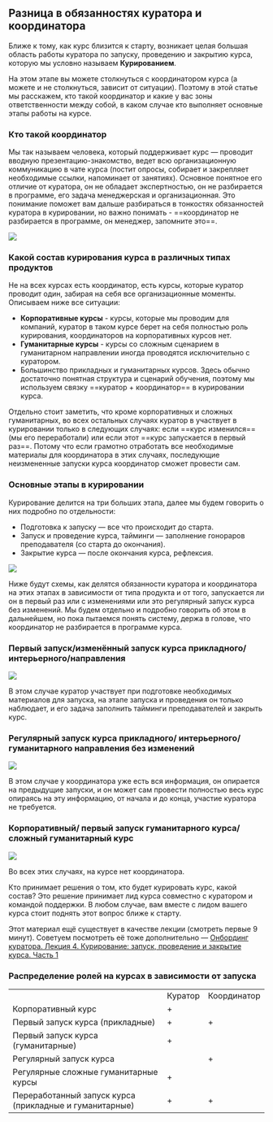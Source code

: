 ## Разница в обязанностях куратора и координатора

Ближе к тому, как курс близится к старту, возникает целая большая область работы куратора по запуску, проведению и закрытию курса, которую мы условно называем **Курированием**.

На этом этапе вы можете столкнуться с координатором курса (а можете и не столкнуться, зависит от ситуации). Поэтому в этой статье мы расскажем, кто такой координатор и какие у вас зоны ответственности между собой, в каком случае кто выполняет основные этапы работы на курсе.

### Кто такой координатор

Мы так называем человека, который поддерживает курс — проводит вводную презентацию-знакомство, ведет всю организационную коммуникацию в чате курса (постит опросы, собирает и закрепляет необходимые ссылки, напоминает от занятиях). Основное понятное его отличие от куратора, он не обладает экспертностью, он не разбирается в программе, его задача менеджерская и организационная. Это понимание поможет вам дальше разбираться в тонкостях обязанностей куратора в курировании, но важно понимать - ==координатор не разбирается в программе, он менеджер, запомните это==.

![](/img/ONC_2/2.jpg)

### Какой состав курирования курса в различных типах продуктов

Не на всех курсах есть координатор, есть курсы, которые куратор проводит один, забирая на себя все организационные моменты. Описываем ниже все ситуации:

- **Корпоративные курсы** - курсы, которые мы проводим для компаний, куратор в таком курсе берет на себя полностью роль курирования, координаторов на корпоративных курсов нет.
- **Гуманитарные курсы** - курсы со сложным сценарием в гуманитарном направлении иногда проводятся исключительно с куратором.
- Большинство прикладных и гуманитарных курсов. Здесь обычно достаточно понятная структура и сценарий обучения, поэтому мы используем связку ==куратор + координатор== в курировании курса. 

Отдельно стоит заметить, что кроме корпоративных и сложных гуманитарных, во всех остальных случаях куратор в участвует в курировании только в следующих случаях: если ==курс изменился== (мы его переработали) или если этот ==курс запускается в первый раз==. Потому что если грамотно отработать все необходимые материалы для координатора в этих случаях, последующие неизмененные запуски курса координатор сможет провести сам.

### Основные этапы в курировании

Курирование делится на три больших этапа, далее мы будем говорить о них подробно по отдельности:

- Подготовка к запуску — все что происходит до старта.
- Запуск и проведение курса, тайминги — заполнение гонораров преподавателя (со старта до окончания).
- Закрытие курса — после окончания курса, рефлексия.

![](/img/ONC_2/1.jpg)

Ниже будут схемы, как делятся обязанности куратора и координатора на этих этапах в зависимости от типа продукта и от того, запускается ли он в первый раз или с изменениями или это регулярный запуск курса без изменений. Мы будем отдельно и подробно говорить об этом в дальнейшем, но пока пытаемся понять систему, держа в голове, что координатор не разбирается в программе курса.

### Первый запуск/изменённый запуск курса прикладного/интерьерного/направления

![](/img/ONC_2/3.jpg)

В этом случае куратор участвует при подготовке необходимых материалов для запуска,  на этапе запуска и проведения он только наблюдает, и его задача заполнить тайминги преподавателей и закрыть курс. 

### Регулярный запуск курса прикладного/ интерьерного/ гуманитарного направления без изменений

![](/img/ONC_2/4.jpg)

В этом случае у координатора уже есть вся информация, он опирается на предыдущие запуски, и он может сам провести полностью весь курс опираясь на эту информацию, от начала и до конца, участие куратора не требуется.

### Корпоративный/ первый запуск гуманитарного курса/ сложный гуманитарный курс

![](/img/ONC_2/5.jpg)

Во всех этих случаях, на курсе нет координатора.

Кто принимает решения о том, кто будет курировать курс, какой состав? Это решение принимает лид курса совместно с куратором и командой поддержки. В любом случае, вам вместе с лидом вашего курса стоит поднять этот вопрос ближе к старту. 

Этот материал ещё существует в качестве лекции (смотреть первые 9 минут). Советуем посмотреть её тоже дополнительно — [Онбординг куратора. Лекция 4. Курирование: запуск, проведение и закрытие курса. Часть 1](https://youtu.be/URhe9dduRj0)


### Распределение ролей на курсах в зависимости от запуска

|  |  |  |
| --- | --- | --- |
|  | Куратор | Координатор |
| Корпоративный курс | + |  |
| Первый запуск курса (прикладные) | + | + |
| Первый запуск курса (гуманитарные) | + |  |
| Регулярный запуск курса |  | + |
| Регулярные сложные гуманитарные курсы  | + |  |
| Переработанный запуск курса (прикладные и гуманитарные) | + | + |

